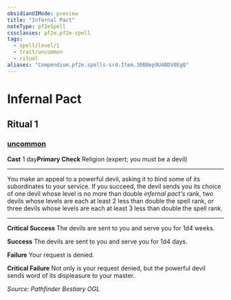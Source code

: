 ```yaml
---
obsidianUIMode: preview
title: "Infernal Pact"
noteType: pf2eSpell
cssclasses: pf2e,pf2e-spell
tags:
  - spell/level/1
  - trait/uncommon
  - ritual
aliases: "Compendium.pf2e.spells-srd.Item.30BBep9U4BDV0EgQ" 
---
```

# Infernal Pact   
## Ritual 1
### [uncommon](uncommon "Uncommon Rarity Trait")

**Cast** 1 day**Primary Check** Religion (expert; you must be a devil)
* * * 
You make an appeal to a powerful devil, asking it to bind some of its subordinates to your service. If you succeed, the devil sends you its choice of one devil whose level is no more than double _infernal pact's_ rank, two devils whose levels are each at least 2 less than double the spell rank, or three devils whose levels are each at least 3 less than double the spell rank.

* * *

**Critical Success** The devils are sent to you and serve you for 1d4 weeks.

**Success** The devils are sent to you and serve you for 1d4 days.

**Failure** Your request is denied.

**Critical Failure** Not only is your request denied, but the powerful devil sends word of its displeasure to your master.

*Source: Pathfinder Bestiary*
*OGL*